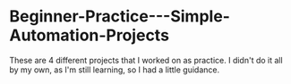# Beginner-Practice---Simple-Automation-Projects
These are 4 different projects that I worked on as practice. I didn't do it all by my own, as I'm still learning, so I had a little guidance.
